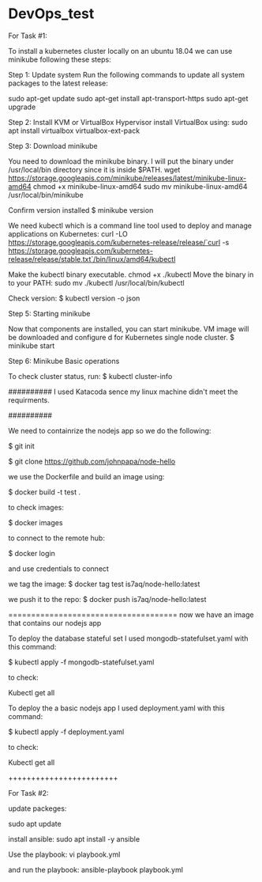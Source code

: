 # DevOps_test

For Task #1: 

To install a kubernetes cluster locally on an ubuntu 18.04 we can use minikube following these steps: 

Step 1: Update system
Run the following commands to update all system packages to the latest release:

sudo apt-get update
sudo apt-get install apt-transport-https
sudo apt-get upgrade


Step 2: Install KVM or VirtualBox Hypervisor
install VirtualBox using:
sudo apt install virtualbox virtualbox-ext-pack


Step 3: Download minikube

You need to download the minikube binary. I will put the binary under /usr/local/bin directory since it is inside $PATH.
wget https://storage.googleapis.com/minikube/releases/latest/minikube-linux-amd64
chmod +x minikube-linux-amd64
sudo mv minikube-linux-amd64 /usr/local/bin/minikube


Confirm version installed
$ minikube version


We need kubectl which is a command line tool used to deploy and manage applications on Kubernetes:
curl -LO https://storage.googleapis.com/kubernetes-release/release/`curl -s https://storage.googleapis.com/kubernetes-release/release/stable.txt`/bin/linux/amd64/kubectl

Make the kubectl binary executable.
chmod +x ./kubectl
Move the binary in to your PATH:
sudo mv ./kubectl /usr/local/bin/kubectl

Check version:
$ kubectl version -o json 


Step 5: Starting minikube

Now that components are installed, you can start minikube. VM image will be downloaded and configure d for Kubernetes single node cluster.
$ minikube start


Step 6: Minikube Basic operations

To check cluster status, run:
$ kubectl cluster-info


##########
I used Katacoda sence my linux machine didn't meet the requirments.

##########


We need to containrize the nodejs app so we do the following:

$ git init

$ git clone https://github.com/johnpapa/node-hello

we use the Dockerfile and build an image using:

$ docker build -t test .

to check images:

$ docker images

to connect to the remote hub:

$ docker login 

and use credentials to connect 


we tag the image:
$ docker tag test is7aq/node-hello:latest


we push it to the repo:
$ docker push is7aq/node-hello:latest



=====================================
now we have an image that contains our nodejs app 



To deploy the database stateful set I used mongodb-statefulset.yaml with this command:

$ kubectl apply -f mongodb-statefulset.yaml 

to check:

Kubectl get all 



To deploy the a basic nodejs app I used deployment.yaml with this command:

$ kubectl apply -f deployment.yaml

to check:

Kubectl get all 


++++++++++++++++++++++++


For Task #2: 

update packeges:

sudo apt update

install ansible:
sudo apt install -y ansible

Use the playbook:
vi playbook.yml

and run the playbook:
ansible-playbook playbook.yml




